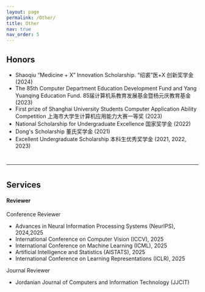 ```yaml
---
layout: page
permalink: /Other/
title: Other
nav: true
nav_order: 5
---
```

## **Honors**

- Shaoqiu “Medicine + X” Innovation Scholarship. “绍裘”医+X 创新奖学金 (2024)
- The 85th Computer Department Education Development Fund and Yang Yuanqing Education Fund. 85届计算机系教育发展基金暨杨元庆教育基金 (2023)
- First prize of Shanghai University Students Computer Application Ability Competition 上海市大学生计算机应用能力大赛一等奖 (2023)
- National Scholarship for Undergraduate Excellence 国家奖学金 (2022)
- Dong's Scholarship 董氏奖学金 (2021)
- Excellent Undergraduate Scholarship 本科生优秀奖学金 (2021, 2022, 2023)

<div style="margin-bottom: 40px;"></div>

---

<div style="margin-bottom: 40px;"></div>

## **Services**

<div style="margin-bottom: 20px;"></div>

#### Reviewer

Conference Reviewer

- Advances in Neural Information Processing Systems (NeurIPS), 2024,2025
- International Conference on Computer Vision (ICCV), 2025
- International Conference on Machine Learning (ICML), 2025
- Artificial Intelligence and Statistics (AISTATS), 2025
- International Conference on Learning Representations (ICLR), 2025

Journal Reviewer

- Jordanian Journal of Computers and Information Technology (JJCIT)

<div style="margin-bottom: 20px;"></div>